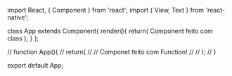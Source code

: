 import React, { Component } from 'react';
import { View, Text } from 'react-native';

class App extends Component{
  render(){
    return(
      <View>
        <Text>Component feito com class</Text>
      </View>
    );
  }
};

// function App(){
//   return(
//     <View>
//       <Text>Componet feito com Function!</Text>
//     </View>
//   );
// }

export default App;